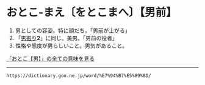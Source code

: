 # おとこ‐まえ〔をとこまへ〕【男前】

1. 男としての容姿。特に顔だち。「男前が上がる」
2. 「[男振り](https://dictionary.goo.ne.jp/word/%E7%94%B7%E6%8C%AF%E3%82%8A/#jn-31994)**2**」に同じ。美男。「男前の役者」
3. 性格や態度が男らしいこと。男気があること。    

[「おとこ【男】」の全ての意味を見る](https://dictionary.goo.ne.jp/word/%E7%94%B7_%28%E3%81%8A%E3%81%A8%E3%81%93%29/#jn-31918)

---
`https://dictionary.goo.ne.jp/word/%E7%94%B7%E5%89%8D/`